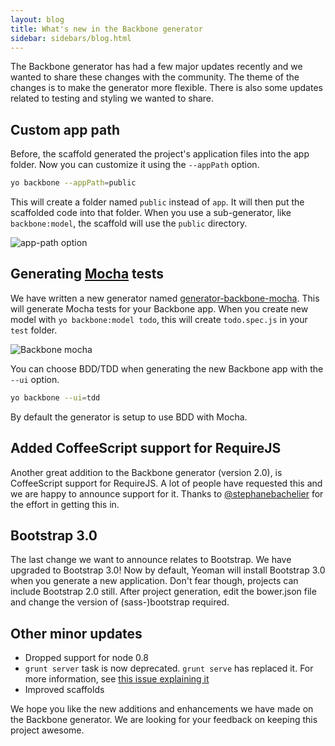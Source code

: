 ```yaml
---
layout: blog
title: What's new in the Backbone generator
sidebar: sidebars/blog.html
---
```


The Backbone generator has had a few major updates recently and we wanted to share these changes with the community. The theme of the changes is to make the generator more flexible. There is also some updates related to testing and styling we wanted to share.

## Custom app path
Before, the scaffold generated the project's application files into the app folder. Now you can customize it using the `--appPath` option.

```sh
yo backbone --appPath=public
```

This will create a folder named `public` instead of `app`. It will then put the scaffolded code into that folder.  When you use a sub-generator, like `backbone:model`, the scaffold will use the `public` directory.

![app-path option](/assets/img/blog/backbone-app-path.png)

## Generating [Mocha](http://visionmedia.github.io/mocha/) tests
We have written a new generator named [generator-backbone-mocha](https://github.com/revathskumar/generator-backbone-mocha). This will generate Mocha tests for your Backbone app. When you create new model with `yo backbone:model todo`, this will create `todo.spec.js` in your `test` folder.

![Backbone mocha](/assets/img/blog/yo-backbone-mocha.png)

You can choose BDD/TDD when generating the new Backbone app with the `--ui` option.

```sh
yo backbone --ui=tdd
```

By default the generator is setup to use BDD with Mocha.

## Added CoffeeScript support for RequireJS
Another great addition to the Backbone generator (version 2.0), is CoffeeScript support for RequireJS. A lot of people have requested this and we are happy to announce support for it. Thanks to [@stephanebachelier](https://github.com/stephanebachelier) for the effort in getting this in.

## Bootstrap 3.0
The last change we want to announce relates to Bootstrap. We have upgraded to Bootstrap 3.0! Now by default, Yeoman will install Bootstrap 3.0 when you generate a new application. Don't fear though, projects can include Bootstrap 2.0 still. After project  generation, edit the bower.json file and change the version of (sass-)bootstrap required.

## Other minor updates

* Dropped support for node 0.8
* `grunt server` task is now deprecated. `grunt serve` has replaced it. For more information, see [this issue explaining it](https://github.com/yeoman/yeoman/issues/1183)
* Improved scaffolds

We hope you like the new additions and enhancements we have made on the Backbone generator. We are looking for your feedback on keeping this project awesome.

